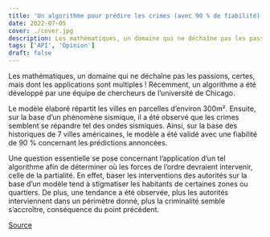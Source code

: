 ```yaml
---
title: 'Un algorithme pour prédire les crimes (avec 90 % de fiabilité)'
date: 2022-07-05
cover: ./cover.jpg
description: Les mathématiques, un domaine qui ne déchaîne pas les passions, certes, mais dont les applications sont multiples
tags: ['API', 'Opinion']
draft: false
---
```


Les mathématiques, un domaine qui ne déchaîne pas les passions, certes, mais dont les applications sont multiples ! Récemment, un algorithme a été développé par une équipe de chercheurs de l’université de Chicago.

Le modèle élaboré répartit les villes en parcelles d’environ 300m². Ensuite, sur la base d’un phénomène sismique, il a été observé que les crimes semblent se répandre tel des ondes sismiques. Ainsi, sur la base des historiques de 7 villes américaines, le modèle a été validé avec une fiabilité de 90 % concernant les prédictions annoncées.

Une question essentielle se pose concernant l’application d’un tel algorithme afin de déterminer où les forces de l’ordre devraient intervenir, celle de la partialité. En effet, baser les interventions des autorités sur la base d’un modèle tend à stigmatiser les habitants de certaines zones ou quartiers. De plus, une tendance a été observée, plus les autorités interviennent dans un périmètre donné, plus la criminalité semble s’accroître, conséquence du point précédent.

[Source](https://trustmyscience.com/algorithme-prediction-crime-une-semaine-avant-police/)